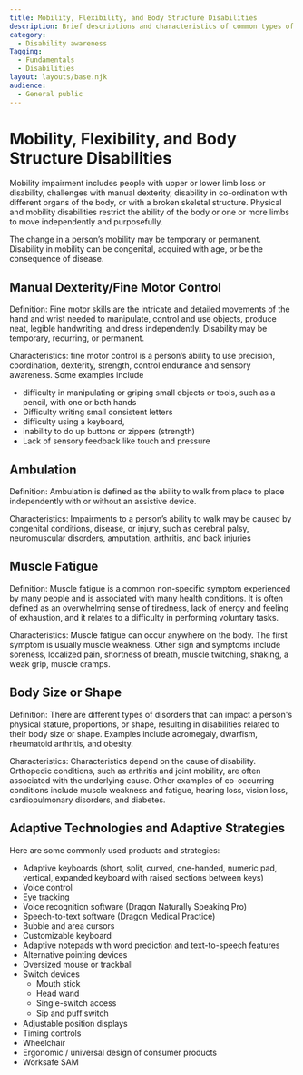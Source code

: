 ```yaml
---
title: Mobility, Flexibility, and Body Structure Disabilities
description: Brief descriptions and characteristics of common types of mobility, flexibility, and body structure disabilities.
category:
  - Disability awareness
Tagging:
  - Fundamentals
  - Disabilities
layout: layouts/base.njk
audience:
  - General public
---
```


# Mobility, Flexibility, and Body Structure Disabilities
Mobility impairment includes people with upper or lower limb loss or disability, challenges with manual dexterity, disability in co-ordination with different organs of the body, or with a broken skeletal structure. Physical and mobility disabilities restrict the ability of the body or one or more limbs to move independently and purposefully.

The change in a person’s mobility may be temporary or permanent. Disability in mobility can be congenital, acquired with age, or be the consequence of disease.

## Manual Dexterity/Fine Motor Control
Definition: Fine motor skills are the intricate and detailed movements of the hand and wrist needed to manipulate, control and use objects, produce neat, legible handwriting, and dress independently. Disability may be temporary, recurring, or permanent.

Characteristics: fine motor control is a person’s ability to use precision, coordination, dexterity, strength, control endurance and sensory awareness. Some examples include

- difficulty in manipulating or griping small objects or tools, such as a pencil, with one or both hands
- Difficulty writing small consistent letters
- difficulty using a keyboard,
- inability to do up buttons or zippers (strength)
- Lack of sensory feedback like touch and pressure

## Ambulation
Definition: Ambulation is defined as the ability to walk from place to place independently with or without an assistive device.

Characteristics: Impairments to a person’s ability to walk may be caused by congenital conditions, disease, or injury, such as cerebral palsy, neuromuscular disorders, amputation, arthritis, and back injuries

## Muscle Fatigue
Definition: Muscle fatigue is a common non-specific symptom experienced by many people and is associated with many health conditions. It is often defined as an overwhelming sense of tiredness, lack of energy and feeling of exhaustion, and it relates to a difficulty in performing voluntary tasks.

Characteristics: Muscle fatigue can occur anywhere on the body. The first symptom is usually muscle weakness. Other sign and symptoms include soreness, localized pain, shortness of breath, muscle twitching, shaking, a weak grip, muscle cramps.

## Body Size or Shape
Definition: There are different types of disorders that can impact a person's physical stature, proportions, or shape, resulting in disabilities related to their body size or shape. Examples include acromegaly, dwarfism, rheumatoid arthritis, and obesity.

Characteristics: Characteristics depend on the cause of disability. Orthopedic conditions, such as arthritis and joint mobility, are often associated with the underlying cause. Other examples of co-occurring conditions include muscle weakness and fatigue, hearing loss, vision loss, cardiopulmonary disorders, and diabetes.

## Adaptive Technologies and Adaptive Strategies
Here are some commonly used products and strategies:

- Adaptive keyboards (short, split, curved, one-handed, numeric pad, vertical, expanded keyboard with raised sections between keys)
- Voice control
- Eye tracking
- Voice recognition software (Dragon Naturally Speaking Pro)
- Speech-to-text software (Dragon Medical Practice)
- Bubble and area cursors
- Customizable keyboard
- Adaptive notepads with word prediction and text-to-speech features
- Alternative pointing devices
- Oversized mouse or trackball
- Switch devices
  - Mouth stick
  - Head wand
  - Single-switch access
  - Sip and puﬀ switch
- Adjustable position displays
- Timing controls
- Wheelchair
- Ergonomic / universal design of consumer products
- Worksafe SAM
